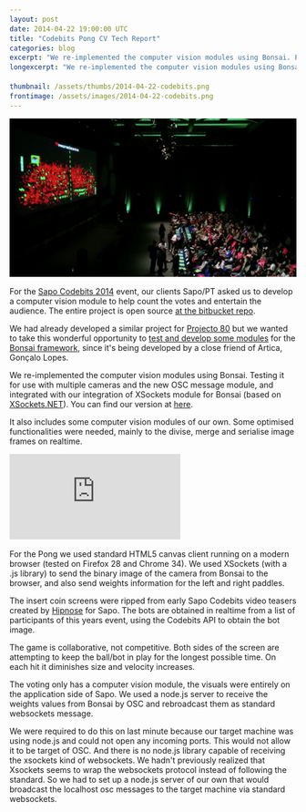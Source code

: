 ```yaml
---
layout: post
date: 2014-04-22 19:00:00 UTC
title: "Codebits Pong CV Tech Report"
categories: blog
excerpt: "We re-implemented the computer vision modules using Bonsai. Pong used standard HTML5 canvas client running on a modern browser."
longexcerpt: "We re-implemented the computer vision modules using Bonsai. Testing it for use with multiple cameras and the new OSC message module, and integrated our very own XSockets module for Bonsai. Pong used standard HTML5 canvas client running on a modern browser."

thumbnail: /assets/thumbs/2014-04-22-codebits.png
frontimage: /assets/images/2014-04-22-codebits.png
---
```


![](/assets/images/2014-04-22-codebits.png)

For the [Sapo Codebits 2014][1] event, our clients Sapo/PT asked us to develop a computer vision module to help count the votes and entertain the audience. The entire project is open source [at the bitbucket repo][2].

We had already developed a similar project for [Projecto 80][3] but we wanted to take this wonderful opportunity to [test and develop some modules][4] for the [Bonsai framework][5], since it's being developed by a close friend of Artica, Gonçalo Lopes.

We re-implemented the computer vision modules using Bonsai. Testing it for use with multiple cameras and the new OSC message module, and integrated with our integration of XSockets module for Bonsai (based on [XSockets.NET][6]). You can find our version at [here][4].

It also includes some computer vision modules of our own. Some optimised functionalities were needed, mainly to the divise, merge and serialise image frames on realtime.

<div class="video-container"><iframe src="http://www.youtube.com/embed/8KTkqO_PKfY" frameborder="0" allowfullscreen></iframe></div>

For the Pong we used standard HTML5 canvas client running on a modern browser (tested on Firefox 28 and Chrome 34). We used XSockets (with a .js library) to send the binary image of the camera from Bonsai to the browser, and also send weights information for the left and right paddles.

The insert coin screens were ripped from early Sapo Codebits video teasers created by [Hipnose][7] for Sapo. The bots are obtained in realtime from a list of participants of this years event, using the Codebits API to obtain the bot image.

The game is collaborative, not competitive. Both sides of the screen are attempting to keep the ball/bot in play for the longest possible time. On each hit it diminishes size and velocity increases.

The voting only has a computer vision module, the visuals were entirely on the application side of Sapo. We used a node.js server to receive the weights values  from Bonsai by OSC and rebroadcast them as standard websockets message.

We were required to do this on last minute because our target machine was using node.js and could not open any incoming ports. This would not allow it to be target of OSC. And there is no node.js library capable of receiving the xsockets kind of websockets. We hadn't previously realized that Xsockets seems to wrap the websockets protocol instead of following the standard. So we had to set up a node.js server of our own that would broadcast the localhost osc messages to the target machine via standard websockets.


[1]: http://artica.cc/blog/2014/04/14/codebits.html
[2]: https://bitbucket.org/artica/audience-pong
[3]: http://artica.cc/projects/interactive/2013/09/26/audience-pong.html
[4]: https://bitbucket.org/artica/bonsai.artica
[5]: https://bitbucket.org/horizongir/bonsai
[6]: http://xsockets.net/
[7]: http://hipnose.com
